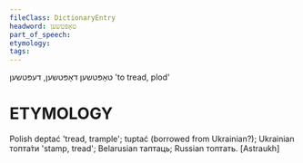 ```yaml
---
fileClass: DictionaryEntry
headword: טאָפּטשען
part_of_speech: 
etymology: 
tags: 
---
```

טאָפּטשען
דאָפּטשען, דעפּטשען
'to tread, plod'

ETYMOLOGY
===========
Polish deptać 'tread, trample'; tuptać (borrowed from Ukrainian?); Ukrainian топта́ти 'stamp, tread'; Belarusian таптаць; Russian топтать. 
[Astraukh]